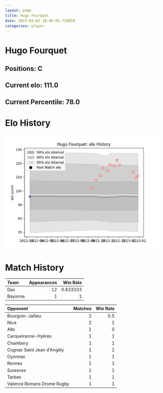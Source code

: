 ```yaml
---  
layout: page  
title: Hugo Fourquet  
date: 2023-02-02 18:46:05.726850  
categories: player  
---
```

# Hugo Fourquet

## Positions: C

## Current elo: 111.0

## Current Percentile: 78.0

# Elo History


![elo history](history_HugoFourquet.png)
# Match History


| Team    |   Appearances |   Win Rate |
|:--------|--------------:|-----------:|
| Dax     |            12 |   0.833333 |
| Bayonne |             1 |   1        |

| Opponent                   |   Matches |   Win Rate |
|:---------------------------|----------:|-----------:|
| Bourgoin-Jallieu           |         2 |        0.5 |
| Nice                       |         2 |        1   |
| Albi                       |         1 |        0   |
| Carqueiranne-Hyères        |         1 |        1   |
| Chambery                   |         1 |        1   |
| Cognac Saint Jean d'Angély |         1 |        1   |
| Oyonnax                    |         1 |        1   |
| Rennes                     |         1 |        1   |
| Suresnes                   |         1 |        1   |
| Tarbes                     |         1 |        1   |
| Valence Romans Drome Rugby |         1 |        1   |